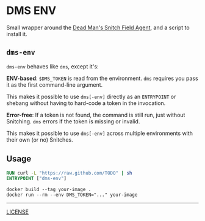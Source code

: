 # DMS ENV

Small wrapper around the [Dead Man's Snitch Field Agent][dms], and a script to
install it.

[dms]: https://deadmanssnitch.com/docs/field-agent

## `dms-env`

`dms-env` behaves like `dms`, except it's:

**ENV-based**: `$DMS_TOKEN` is read from the environment. `dms` requires you
pass it as the first command-line argument.

This makes it possible to use `dms[-env]` directly as an `ENTRYPOINT` or shebang
without having to hard-code a token in the invocation.

**Error-free**: If a token is not found, the command is still run, just without
Snitching. `dms` errors if the token is missing or invalid.

This makes it possible to use `dms[-env]` across multiple environments with
their own (or no) Snitches.

## Usage

```dockerfile
RUN curl -L "https://raw.github.com/TODO" | sh
ENTRYPOINT ["dms-env"]
```

```console
docker build --tag your-image .
docker run --rm --env DMS_TOKEN="..." your-image
```

---

[LICENSE](./LICENSE)
